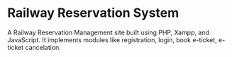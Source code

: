 # Railway Reservation System

A Railway Reservation Management site built using PHP, Xampp, and JavaScript. It implements modules like registration, login, book e-ticket, e-ticket cancelation.
